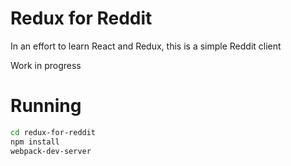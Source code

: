 # Redux for Reddit
In an effort to learn React and Redux, this is a simple Reddit client

Work in progress
# Running
```bash
cd redux-for-reddit
npm install
webpack-dev-server
```
